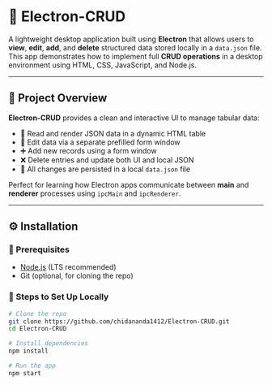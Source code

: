 # 🧩 Electron-CRUD

A lightweight desktop application built using **Electron** that allows users to **view**, **edit**, **add**, and **delete** structured data stored locally in a `data.json` file. This app demonstrates how to implement full **CRUD operations** in a desktop environment using HTML, CSS, JavaScript, and Node.js.

---

## 📌 Project Overview

**Electron-CRUD** provides a clean and interactive UI to manage tabular data:

- 📄 Read and render JSON data in a dynamic HTML table  
- 📝 Edit data via a separate prefilled form window  
- ➕ Add new records using a form window  
- ❌ Delete entries and update both UI and local JSON  
- 💾 All changes are persisted in a local `data.json` file  

Perfect for learning how Electron apps communicate between **main** and **renderer** processes using `ipcMain` and `ipcRenderer`.

---

## ⚙️ Installation

### 🧱 Prerequisites

- [Node.js](https://nodejs.org/) (LTS recommended)  
- Git (optional, for cloning the repo)

### 🔧 Steps to Set Up Locally

```bash
# Clone the repo
git clone https://github.com/chidananda1412/Electron-CRUD.git
cd Electron-CRUD

# Install dependencies
npm install

# Run the app
npm start
